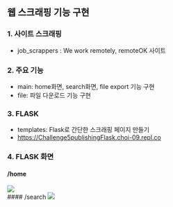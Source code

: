 ## 웹 스크래핑 기능 구현
### 1. 사이트 스크래핑
  + job_scrappers : We work remotely, remoteOK 사이트

### 2. 주요 기능
  + main: home화면, search화면, file export 기능 구현
  + file: 파일 다운로드 기능 구현
    
### 3. FLASK
  + templates: Flask로 간단한 스크래핑 페이지 만들기
  + https://Challenge5publishingFlask.choi-09.repl.co

### 4. FLASK 화면
#### /home
<img src = https://user-images.githubusercontent.com/51871037/221354244-5aae1f1d-8784-4825-aa36-d0553bb575aa.PNG>
<br>
#### /search
<img src = https://user-images.githubusercontent.com/51871037/221354444-8d728ea8-89ab-4e92-83e5-5e1dc1182e1d.png>
